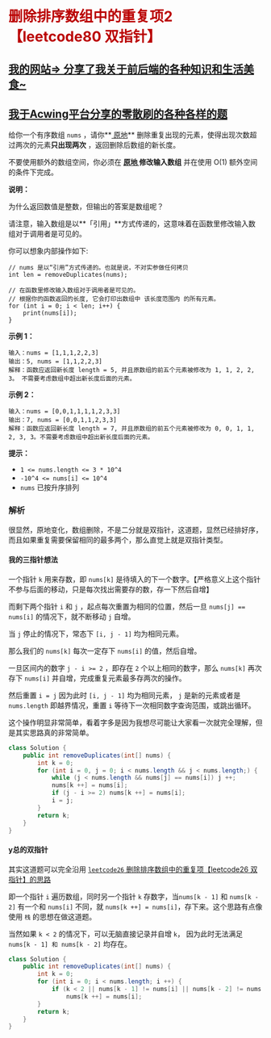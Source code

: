 # <font color='bb000'>删除排序数组中的重复项2【leetcode80 双指针】</font>

## [我的网站=> 分享了我关于前后端的各种知识和生活美食~](https://www.fanxy.cloud)

## [我于Acwing平台分享的零散刷的各种各样的题](https://www.acwing.com/blog/content/33005/) 

给你一个有序数组 `nums` ，请你**[ 原地](http://baike.baidu.com/item/原地算法)** 删除重复出现的元素，使得出现次数超过两次的元素**只出现两次** ，返回删除后数组的新长度。

不要使用额外的数组空间，你必须在 **[原地 ](https://baike.baidu.com/item/原地算法)修改输入数组** 并在使用 O(1) 额外空间的条件下完成。

 

**说明：**

为什么返回数值是整数，但输出的答案是数组呢？

请注意，输入数组是以**「引用」**方式传递的，这意味着在函数里修改输入数组对于调用者是可见的。

你可以想象内部操作如下:

```
// nums 是以“引用”方式传递的。也就是说，不对实参做任何拷贝
int len = removeDuplicates(nums);

// 在函数里修改输入数组对于调用者是可见的。
// 根据你的函数返回的长度, 它会打印出数组中 该长度范围内 的所有元素。
for (int i = 0; i < len; i++) {
    print(nums[i]);
}
```

 

**示例 1：**

```
输入：nums = [1,1,1,2,2,3]
输出：5, nums = [1,1,2,2,3]
解释：函数应返回新长度 length = 5, 并且原数组的前五个元素被修改为 1, 1, 2, 2, 3。 不需要考虑数组中超出新长度后面的元素。
```

**示例 2：**

```
输入：nums = [0,0,1,1,1,1,2,3,3]
输出：7, nums = [0,0,1,1,2,3,3]
解释：函数应返回新长度 length = 7, 并且原数组的前五个元素被修改为 0, 0, 1, 1, 2, 3, 3。不需要考虑数组中超出新长度后面的元素。
```

 

**提示：**

- `1 <= nums.length <= 3 * 10^4`
- `-10^4 <= nums[i] <= 10^4`
- `nums` 已按升序排列



### 解析

很显然，原地变化，数组删除，不是二分就是双指针，这道题，显然已经排好序，而且如果重复需要保留相同的最多两个，那么直觉上就是双指针类型。

#### 我的三指针想法

一个指针 `k` 用来存数，即 `nums[k]` 是待填入的下一个数字。【严格意义上这个指针不参与后面的移动，只是每次找出需要存的数，存一下然后自增】

而剩下两个指针 `i` 和 `j` ，起点每次重置为相同的位置，然后一旦 `nums[j] == nums[i]` 的情况下，就不断移动 `j` 自增。

当 `j` 停止的情况下，常态下 `[i, j - 1]` 均为相同元素。

那么我们的 `nums[k]` 每次一定存下 `nums[i]` 的值，然后自增。

一旦区间内的数字 `j - i >= 2` ，即存在 `2` 个以上相同的数字，那么 `nums[k]` 再次存下 `nums[i]` 并自增，完成重复元素最多存两次的操作。

然后重置 `i = j` 因为此时 `[i, j - 1]` 均为相同元素， `j` 是新的元素或者是 `nums.length` 即越界情况，重置 `i` 等待下一次相同数字查询范围，或跳出循环。

这个操作明显非常简单，看着字多是因为我想尽可能让大家看一次就完全理解，但是其实思路真的非常简单。

```java
class Solution {
    public int removeDuplicates(int[] nums) {
        int k = 0;
        for (int i = 0, j = 0; i < nums.length && j < nums.length;) {
            while (j < nums.length && nums[j] == nums[i]) j ++;    
            nums[k ++] = nums[i];
            if (j - i >= 2) nums[k ++] = nums[i];
            i = j;
        }
        return k;
    }
}
```



#### y总的双指针

其实这道题可以完全沿用 [`leetcode26` 删除排序数组中的重复项【leetcode26 双指针】的思路](https://www.acwing.com/solution/content/201016/)

即一个指针 `i` 遍历数组，同时另一个指针 `k` 存数字，当`nums[k - 1]` 和 `nums[k - 2]` 有一个和 `nums[i]` 不同，就 `nums[k ++] = nums[i]`，存下来。这个思路有点像使用 `栈` 的思想在做这道题。

当然如果 `k < 2` 的情况下，可以无脑直接记录并自增 `k`， 因为此时无法满足 `nums[k - 1] 和 nums[k - 2]` 均存在。

```java
class Solution {
    public int removeDuplicates(int[] nums) {
        int k = 0;
        for (int i = 0; i < nums.length; i ++) {
            if (k < 2 || nums[k - 1] != nums[i] || nums[k - 2] != nums[i])
                nums[k ++] = nums[i];
        }
        return k;
    }
}
```



